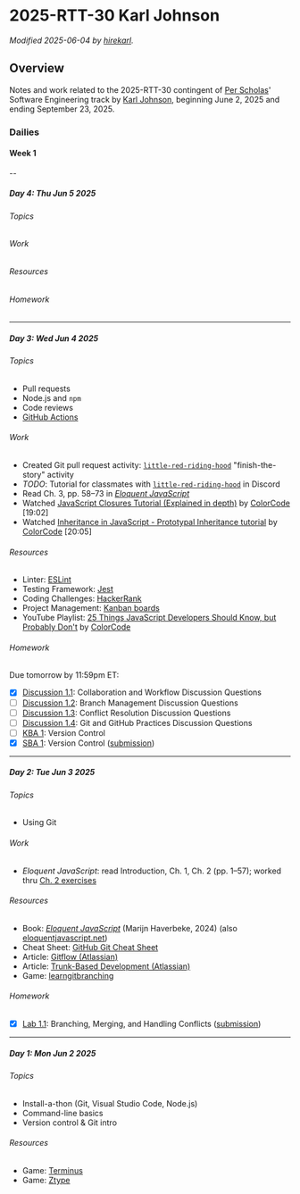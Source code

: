 # 2025-RTT-30 Karl Johnson

*Modified <date datetime="2025-06-04">2025-06-04</date> by [hirekarl](199382398+hirekarl@users.noreply.github.com).*

## Overview
Notes and work related to the 2025-RTT-30 contingent of [Per Scholas](https://perscholas.org/)' Software Engineering track by [Karl Johnson](199382398+hirekarl@users.noreply.github.com), beginning <date datetime="2025-06-02">June 2, 2025</date> and ending <date datetime="2025-09-23">September 23, 2025</date>.

### Dailies
#### Week 1

--

##### Day 4: <date datetime="2025-06-05">Thu Jun 5 2025</date>
###### Topics


###### Work


###### Resources


###### Homework

---

##### Day 3: <date datetime="2025-06-04">Wed Jun 4 2025</date>
###### Topics
- Pull requests
- Node.js and `npm`
- Code reviews
- [GitHub Actions](https://docs.github.com/en/actions)

###### Work
- Created Git pull request activity: [`little-red-riding-hood`](https://github.com/hirekarl/little-red-riding-hood.git) "finish-the-story" activity
- *TODO*: Tutorial for classmates with [`little-red-riding-hood`](https://github.com/hirekarl/little-red-riding-hood.git) in Discord
- Read Ch. 3, pp. 58&ndash;73 in [*Eloquent JavaScript*](./resources/Eloquent_JavaScript_small.pdf)
- Watched [JavaScript Closures Tutorial (Explained in depth)](https://www.youtube.com/watch?v=aHrvi2zTlaU) by [ColorCode](https://www.youtube.com/@ColorCode-io) [19:02]
- Watched [Inheritance in JavaScript - Prototypal Inheritance tutorial](https://www.youtube.com/watch?v=jnME98ckDbQ&list=PL1PqvM2UQiMoGNTaxFMSK2cih633lpFKP&index=1&t=2s) by [ColorCode](https://www.youtube.com/@ColorCode-io) [20:05]

###### Resources
- Linter: [ESLint](https://eslint.org/)
- Testing Framework: [Jest](https://jestjs.io/)
- Coding Challenges: [HackerRank](https://www.hackerrank.com/)
- Project Management: [Kanban boards](https://www.atlassian.com/agile/kanban/boards)
- YouTube Playlist: [25 Things JavaScript Developers Should Know, but Probably Don't](https://www.youtube.com/playlist?list=PL1PqvM2UQiMoGNTaxFMSK2cih633lpFKP) by [ColorCode](https://www.youtube.com/@ColorCode-io)

###### Homework
Due tomorrow by 11:59pm ET:
- [x] [Discussion 1.1](https://perscholas.instructure.com/courses/2754/discussion_topics/140436?module_item_id=2196235): Collaboration and Workflow Discussion Questions
- [ ] [Discussion 1.2](https://perscholas.instructure.com/courses/2754/discussion_topics/140437?module_item_id=2196236): Branch Management Discussion Questions
- [ ] [Discussion 1.3](https://perscholas.instructure.com/courses/2754/discussion_topics/140438?module_item_id=2196237): Conflict Resolution Discussion Questions
- [ ] [Discussion 1.4](https://perscholas.instructure.com/courses/2754/discussion_topics/140439?module_item_id=2196238): Git and GitHub Practices Discussion Questions
- [ ] [KBA 1](https://perscholas.instructure.com/courses/2754/assignments/524066?module_item_id=2196243): Version Control
- [x] [SBA 1](https://perscholas.instructure.com/courses/2754/assignments/524215?module_item_id=2196242): Version Control ([submission](https://github.com/hirekarl/version-control-simulation-karl-johnson))

---

##### Day 2: <date datetime="2025-06-04">Tue Jun 3 2025</date>
###### Topics
- Using Git

###### Work
- *Eloquent JavaScript*: read Introduction, Ch. 1, Ch. 2 (pp. 1&ndash;57); worked thru [Ch. 2 exercises](./eloquent_javascript/ch_02/exercises)

###### Resources
- Book: *[Eloquent JavaScript](./resources/Eloquent_JavaScript_small.pdf)* (Marijn Haverbeke, 2024) (also [eloquentjavascript.net](https://eloquentjavascript.net/))
- Cheat Sheet: [GitHub Git Cheat Sheet](./resources/git-cheat-sheet-education.pdf)
- Article: [Gitflow (Atlassian)](https://www.atlassian.com/git/tutorials/comparing-workflows/gitflow-workflow)
- Article: [Trunk-Based Development (Atlassian)](https://www.atlassian.com/continuous-delivery/continuous-integration/trunk-based-development)
- Game: [learngitbranching](https://learngitbranching.js.org/)

###### Homework
- [x] [Lab 1.1](https://perscholas.instructure.com/courses/2754/assignments/524068): Branching, Merging, and Handling Conflicts ([submission](https://github.com/hirekarl/2025-rtt-30_lab01_kj))

---

##### Day 1: <date datetime="2025-06-02">Mon Jun 2 2025</date>
###### Topics
- Install-a-thon (Git, Visual Studio Code, Node.js)
- Command-line basics
- Version control & Git intro

###### Resources
- Game: [Terminus](https://web.mit.edu/mprat/Public/web/Terminus/Web/main.html)
- Game: [Ztype](https://zty.pe/)